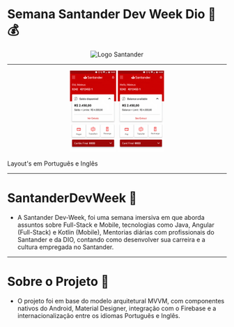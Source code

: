 # Semana Santander Dev Week Dio 🏦 💰

<p align="center">
       <img src="https://i.imgur.com/pX1y3jH.png" width="21%" title="Logo Santander" />
 <p/>
 
 ---
 
 <p align="center">
        <img 
            src="https://github.com/mateusdemp/SantanderDevWeek/blob/master/layout-pt-br.jpg" width="21%"
            title="Layout do projeto em português" />
         <img
            src="https://github.com/mateusdemp/SantanderDevWeek/blob/master/layout-en-us.jpg" width="21%"
            title="Layout do projeto em inglês" />
<p/>
 Layout's em Português e Inglês
 
 ---

# SantanderDevWeek 📑

- A Santander Dev-Week, foi uma semana imersiva em que aborda assuntos sobre Full-Stack e Mobile, tecnologias como Java, Angular (Full-Stack) e Kotlin (Mobile),
Mentorias diárias com profissionais do Santander e da DIO, contando como desenvolver sua carreira e a cultura empregada no Santander. 

---

# Sobre o Projeto 📝

- O projeto foi em base do modelo arquitetural MVVM, com componentes nativos do Android, Material Designer, integração com o Firebase e a internacionalização entre os idiomas
Português e Inglês.
